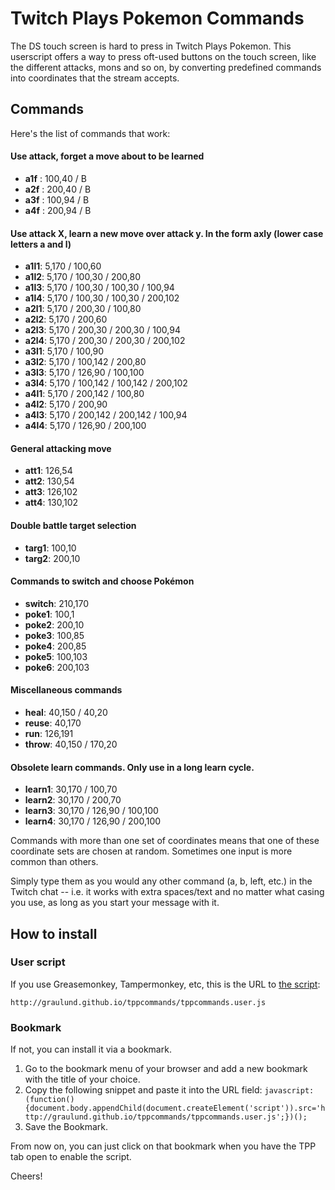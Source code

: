 # Twitch Plays Pokemon Commands

The DS touch screen is hard to press in Twitch Plays Pokemon. This userscript offers a way to press oft-used buttons on the touch screen, like the different attacks, mons and so on, by converting predefined commands into coordinates that the stream accepts.

## Commands
Here's the list of commands that work:

#### Use attack, forget a move about to be learned 
* **a1f** : 100,40 / B
* **a2f** : 200,40 / B
* **a3f** : 100,94 / B
* **a4f** : 200,94 / B

#### Use attack X, learn a new move over attack y.  In the form axly (lower case letters a and l) 
* **a1l1**: 5,170 / 100,60
* **a1l2**: 5,170 / 100,30 / 200,80
* **a1l3**: 5,170 / 100,30 / 100,30 / 100,94
* **a1l4**: 5,170 / 100,30 / 100,30 / 200,102
* **a2l1**: 5,170 / 200,30 / 100,80
* **a2l2**: 5,170 / 200,60
* **a2l3**: 5,170 / 200,30 / 200,30 / 100,94
* **a2l4**: 5,170 / 200,30 / 200,30 / 200,102
* **a3l1**: 5,170 / 100,90
* **a3l2**: 5,170 / 100,142 / 200,80
* **a3l3**: 5,170 / 126,90 / 100,100
* **a3l4**: 5,170 / 100,142 / 100,142 / 200,102
* **a4l1**: 5,170 / 200,142 / 100,80
* **a4l2**: 5,170 / 200,90
* **a4l3**: 5,170 / 200,142 / 200,142 / 100,94
* **a4l4**: 5,170 / 126,90 / 200,100
 
#### General attacking move 
* **att1**:   126,54
* **att2**:   130,54
* **att3**:   126,102
* **att4**:   130,102

#### Double battle target selection
* **targ1**: 100,10
* **targ2**: 200,10

#### Commands to switch and choose Pokémon 
* **switch**: 210,170
* **poke1**:  100,1
* **poke2**:  200,10
* **poke3**:  100,85
* **poke4**:  200,85
* **poke5**:  100,103
* **poke6**:  200,103

#### Miscellaneous commands 
* **heal**:   40,150 / 40,20
* **reuse**:  40,170
* **run**:    126,191
* **throw**:  40,150 / 170,20

#### Obsolete learn commands.  Only use in a long learn cycle.
* **learn1**: 30,170 / 100,70
* **learn2**: 30,170 / 200,70
* **learn3**: 30,170 / 126,90 / 100,100
* **learn4**: 30,170 / 126,90 / 200,100


Commands with more than one set of coordinates means that one of these coordinate sets are chosen at random.  Sometimes one input is more common than others.

Simply type them as you would any other command (a, b, left, etc.) in the Twitch chat -- i.e. it works with extra spaces/text and no matter what casing you use, as long as you start your message with it.

## How to install

### User script

If you use Greasemonkey, Tampermonkey, etc, this is the URL to [the script](http://graulund.github.io/tppcommands/tppcommands.user.js):

`http://graulund.github.io/tppcommands/tppcommands.user.js`

### Bookmark

If not, you can install it via a bookmark.

1. Go to the bookmark menu of your browser and add a new bookmark with the title of your choice.
2. Copy the following snippet and paste it into the URL field: `javascript:(function(){document.body.appendChild(document.createElement('script')).src='http://graulund.github.io/tppcommands/tppcommands.user.js';})();`
3. Save the Bookmark.

From now on, you can just click on that bookmark when you have the TPP tab open to enable the script.

Cheers!
